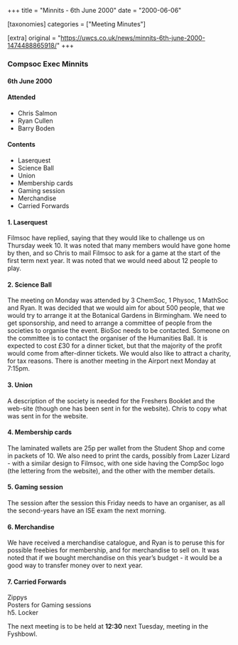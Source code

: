 +++
title = "Minnits - 6th June 2000"
date = "2000-06-06"

[taxonomies]
categories = ["Meeting Minutes"]

[extra]
original = "https://uwcs.co.uk/news/minnits-6th-june-2000-1474488865918/"
+++

### Compsoc Exec Minnits

#### 6th June 2000

#### Attended

  - Chris Salmon
  - Ryan Cullen
  - Barry Boden

#### Contents

  - Laserquest
  - Science Ball
  - Union
  - Membership cards
  - Gaming session
  - Merchandise
  - Carried Forwards

#### 1\. Laserquest

Filmsoc have replied, saying that they would like to challenge us on Thursday week 10. It was noted that many members would have gone home by then, and so Chris to mail Filmsoc to ask for a game at the start of the first term next year. It was noted that we would need about 12 people to play.

#### 2\. Science Ball

The meeting on Monday was attended by 3 ChemSoc, 1 Physoc, 1 MathSoc and Ryan. It was decided that we would aim for about 500 people, that we would try to arrange it at the Botanical Gardens in Birmingham. We need to get sponsorship, and need to arrange a committee of people from the societies to organise the event. BioSoc needs to be contacted. Someone on the committee is to contact the organiser of the Humanities Ball. It is expected to cost £30 for a dinner ticket, but that the majority of the profit would come from after-dinner tickets. We would also like to attract a charity, for tax reasons. There is another meeting in the Airport next Monday at 7:15pm.

#### 3\. Union

A description of the society is needed for the Freshers Booklet and the web-site (though one has been sent in for the website). Chris to copy what was sent in for the website.

#### 4\. Membership cards

The laminated wallets are 25p per wallet from the Student Shop and come in packets of 10. We also need to print the cards, possibly from Lazer Lizard - with a similar design to Filmsoc, with one side having the CompSoc logo (the lettering from the website), and the other with the member details.

#### 5\. Gaming session

The session after the session this Friday needs to have an organiser, as all the second-years have an ISE exam the next morning.

#### 6\. Merchandise

We have received a merchandise catalogue, and Ryan is to peruse this for possible freebies for membership, and for merchandise to sell on. It was noted that if we bought merchandise on this year’s budget - it would be a good way to transfer money over to next year.

#### 7\. Carried Forwards

Zippys  
Posters for Gaming sessions  
h5. Locker

The next meeting is to be held at ****12:30**** next Tuesday, meeting in the Fyshbowl.

